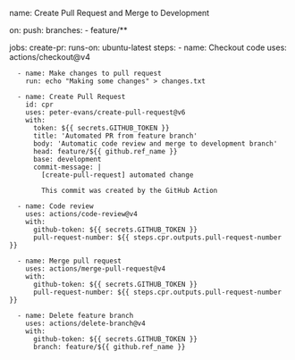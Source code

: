 name: Create Pull Request and Merge to Development

on:
  push:
    branches:
      - feature/**

jobs:
  create-pr:
    runs-on: ubuntu-latest
    steps:
      - name: Checkout code
        uses: actions/checkout@v4

      - name: Make changes to pull request
        run: echo "Making some changes" > changes.txt
        
      - name: Create Pull Request
        id: cpr
        uses: peter-evans/create-pull-request@v6
        with:
          token: ${{ secrets.GITHUB_TOKEN }}
          title: 'Automated PR from feature branch'
          body: 'Automatic code review and merge to development branch'
          head: feature/${{ github.ref_name }}
          base: development
          commit-message: |
            [create-pull-request] automated change

            This commit was created by the GitHub Action

      - name: Code review
        uses: actions/code-review@v4
        with:
          github-token: ${{ secrets.GITHUB_TOKEN }}
          pull-request-number: ${{ steps.cpr.outputs.pull-request-number }}
        
      - name: Merge pull request
        uses: actions/merge-pull-request@v4
        with:
          github-token: ${{ secrets.GITHUB_TOKEN }}
          pull-request-number: ${{ steps.cpr.outputs.pull-request-number }}
        
      - name: Delete feature branch
        uses: actions/delete-branch@v4
        with:
          github-token: ${{ secrets.GITHUB_TOKEN }}
          branch: feature/${{ github.ref_name }}
